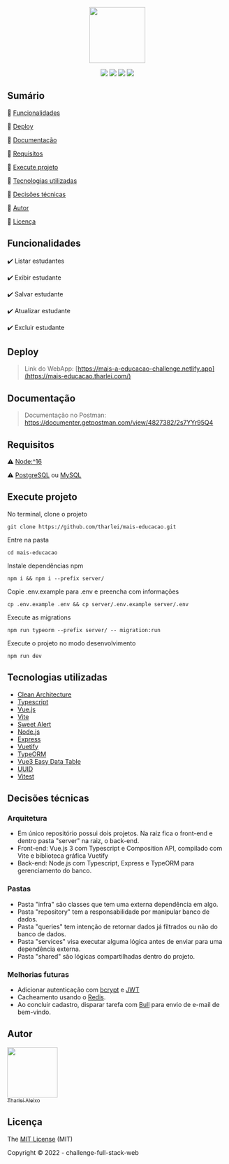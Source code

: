 <p align="center">
 <img width="128" src="https://maisaedu.com.br/hubfs/site-grupo-a/logo-mais-a-educacao.svg"/>
</p>

<p align="center">
  <img src="https://img.shields.io/badge/Node.js-82b547?style=for-the-badge&logo=node.js&logoColor=white"/>
  <img src="https://img.shields.io/badge/Vue-3eaf7c?style=for-the-badge&logo=vue.js&logoColor=white"/>
  <img src="https://img.shields.io/badge/Vuetify-1697f6?style=for-the-badge&logo=vuetify&logoColor=white">
  <img src="https://img.shields.io/badge/TypeScript-007ACC?style=for-the-badge&logo=typescript&logoColor=white">
</p>

## Sumário

:small_blue_diamond: [Funcionalidades](#funcionalidades)

:small_blue_diamond: [Deploy](#deploy)

:small_blue_diamond: [Documentação](#documentação)

:small_blue_diamond: [Requisitos](#requisitos)

:small_blue_diamond: [Execute projeto](#execute-projeto)

:small_blue_diamond: [Tecnologias utilizadas](#tecnologias-utilizadas)

:small_blue_diamond: [Decisões técnicas](#decisões-técnicas)

:small_blue_diamond: [Autor](#autor)

:small_blue_diamond: [Licença](#licença)

## Funcionalidades

:heavy_check_mark: Listar estudantes

:heavy_check_mark: Exibir estudante

:heavy_check_mark: Salvar estudante

:heavy_check_mark: Atualizar estudante

:heavy_check_mark: Excluir estudante

## Deploy

> Link do WebApp: [https://mais-a-educacao-challenge.netlify.app](https://mais-educacao.tharlei.com/)

## Documentação

> Documentação no Postman: https://documenter.getpostman.com/view/4827382/2s7YYr95Q4

## Requisitos

:warning: [Node:^16](https://nodejs.org/en/download/)

:warning: [PostgreSQL](https://www.postgresql.org/) ou [MySQL](https://www.mysql.com/)

## Execute projeto

No terminal, clone o projeto

```
git clone https://github.com/tharlei/mais-educacao.git
```

Entre na pasta

```
cd mais-educacao
```

Instale dependências npm

```
npm i && npm i --prefix server/
```

Copie .env.example para .env e preencha com informações

```
cp .env.example .env && cp server/.env.example server/.env
```

Execute as migrations

```
npm run typeorm --prefix server/ -- migration:run
```

Execute o projeto no modo desenvolvimento

```
npm run dev
```

## Tecnologias utilizadas

- [Clean Architecture](https://blog.cleancoder.com/uncle-bob/2012/08/13/the-clean-architecture.html)
- [Typescript](https://www.typescriptlang.org/)
- [Vue.js](https://vuejs.org/)
- [Vite](https://vitejs.dev/)
- [Sweet Alert](https://sweetalert2.github.io/)
- [Node.js](https://nodejs.org/en/)
- [Express](https://expressjs.com/)
- [Vuetify](https://next.vuetifyjs.com/en/)
- [TypeORM](https://typeorm.io/)
- [Vue3 Easy Data Table](https://github.com/HC200ok/vue3-easy-data-table)
- [UUID](https://github.com/uuidjs/uuid)
- [Vitest](https://vitest.dev/)

## Decisões técnicas

### Arquitetura

- Em único repositório possui dois projetos. Na raiz fica o front-end e dentro pasta "server" na raiz, o back-end.
- Front-end: Vue.js 3 com Typescript e Composition API, compilado com Vite e biblioteca gráfica Vuetify
- Back-end: Node.js com Typescript, Express e TypeORM para gerenciamento do banco.

### Pastas

- Pasta "infra" são classes que tem uma externa dependência em algo.
- Pasta "repository" tem a responsabilidade por manipular banco de dados.
- Pasta "queries" tem intenção de retornar dados já filtrados ou não do banco de dados.
- Pasta "services" visa executar alguma lógica antes de enviar para uma dependência externa.
- Pasta "shared" são lógicas compartilhadas dentro do projeto.

### Melhorias futuras

- Adicionar autenticação com [bcrypt](https://github.com/kelektiv/node.bcrypt.js) e [JWT](https://github.com/auth0/node-jsonwebtoken)
- Cacheamento usando o [Redis](https://github.com/redis/node-redis).
- Ao concluir cadastro, disparar tarefa com [Bull](https://github.com/OptimalBits/bull) para envio de e-mail de bem-vindo.

## Autor

[<img src="https://avatars2.githubusercontent.com/u/32899049?s=460&u=946f73939bb511fa8ae40ed80764cc4dbffe359f&v=4" width=115><br><sub>Tharlei Aleixo</sub>](https://github.com/Tharlei)

## Licença

The [MIT License]() (MIT)

Copyright :copyright: 2022 - challenge-full-stack-web
